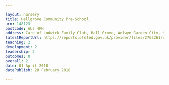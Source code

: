 ```yaml
---

layout: nursery
title: Hallgrove Community Pre-School
urn: 148123
postcode: AL7 4PH
address: Care of Ludwick Family Club, Hall Grove, Welwyn Garden City, Hertfordshire, AL7 4PH
latestReportUrl: https://reports.ofsted.gov.uk/provider/files/2762261/urn/148123.pdf
teaching: 2
development: 2
leadership: 2
outcomes: 0
overall: 2
date: 01 April 2018 
datePublish: 28 February 2018

---
```

